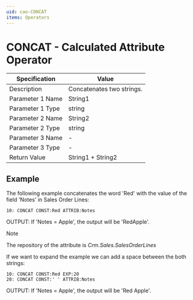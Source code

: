 ```yaml
---
uid: cao-CONCAT
items: Operators
---
```


# CONCAT - Calculated Attribute Operator                      

| Specification    | Value                     |
| ---------------- | ------------------------- |
| Description      | Concatenates two strings. |
| Parameter 1 Name | String1                   |
| Parameter 1 Type | string                    |
| Parameter 2 Name | String2                   |
| Parameter 2 Type | string                    |
| Parameter 3 Name | -                         |
| Parameter 3 Type | -                         |
| Return Value     | String1 + String2         |

## Example


The following example concatenates the word 'Red' with the value of the field 'Notes' in Sales Order Lines:

```
10: CONCAT CONST:Red ATTRIB:Notes                  
```
OUTPUT: If 'Notes  = Apple', the output will be 'RedApple'.

> [!NOTE]
> The repository of the attribute is *Crm.Sales.SalesOrderLines*

If we want to expand the example we can add a space between the both strings:
```
10: CONCAT CONST:Red EXP:20 
20: CONCAT CONST:' ' ATTRIB:Notes
```
OUTPUT: If 'Notes  = Apple', the output will be 'Red Apple'.

